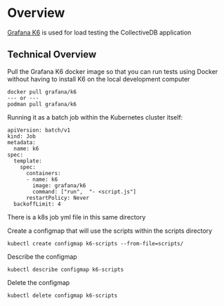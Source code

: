# Overview
[Grafana K6](https://k6.io/docs/) is used for load testing the CollectiveDB application

## Technical Overview

Pull the Grafana K6 docker image so that you can run tests using Docker without having to install K6 on the local development computer
```
docker pull grafana/k6
--- or ---
podman pull grafana/k6
```

Running it as a batch job within the Kubernetes cluster itself:
```
apiVersion: batch/v1
kind: Job
metadata:
  name: k6
spec:
  template:
    spec:
      containers:
      - name: k6
        image: grafana/k6
        command: ["run",  "- <script.js"]
      restartPolicy: Never
  backoffLimit: 4
```
There is a k8s job yml file in this same directory

Create a configmap that will use the scripts within the scripts directory
```
kubectl create configmap k6-scripts --from-file=scripts/
```

Describe the configmap 
```
kubectl describe configmap k6-scripts
```

Delete the configmap
```
kubectl delete configmap k6-scripts
```